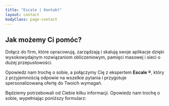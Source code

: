 ```yaml
---
title: "Escale | Kontakt"
layout: contact
bodyClass: page-contact
---
```


## Jak możemy Ci pomóc?

Dołącz do firm, które opracowują, zarządzają i skalują swoje aplikacje dzięki wysokowydajnym rozwiązaniom obliczeniowym, pamięci masowej i sieci o dużej przepustowości.

Opowiedz nam trochę o sobie, a połączymy Cię z ekspertem **Escale ®**, który z przyjemnością odpowie na wszelkie pytania i przygotuje spersonalizowaną ofertę do Twoich wymagań.

Będziemy potrzebowali od Ciebie kilku informacji. Opowiedz nam trochę o sobie, wypełniając poniższy formularz:
